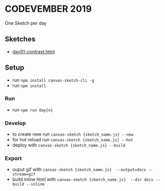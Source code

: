 # CODEVEMBER 2019

One Sketch per day

## Sketches

* [day01-contrast.html](docs/day01-contrast.html)

## Setup

* run `npm install canvas-sketch-cli -g`
* run `npm install`

### Run

* run `npm run day{n}`

### Develop 

* to create new run `canvas-sketch {sketch_name.js} --new`
* for hot reload run `canvas-sketch {sketch_name.js} --hot`
* deploy with `canvas-sketch {sketch_name.js} --build`

### Export

* ouput gif with `canvas-sketch {sketch_name.js}  --output=docs --stream=gif`
* build inline html with `canvas-sketch {sketch_name.js}  --dir docs --build --inline`
